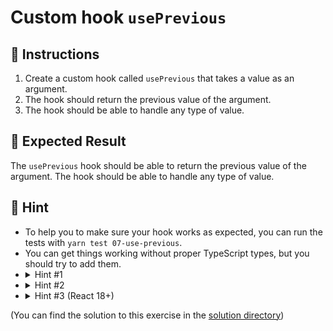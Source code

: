 # Custom hook `usePrevious`

## 📝 Instructions

1. Create a custom hook called `usePrevious` that takes a value as an argument.
2. The hook should return the previous value of the argument.
3. The hook should be able to handle any type of value.

## 🦉 Expected Result

The `usePrevious` hook should be able to return the previous value of the argument. The hook should be able to handle any type of value.

## 🔎 Hint

- To help you to make sure your hook works as expected, you can run the tests with `yarn test 07-use-previous`.
- You can get things working without proper TypeScript types, but you should try to add them.
- <details>
  <summary>Hint #1</summary>
    You can use the `useRef` hook to store the previous value.
  </details>
- <details>
  <summary>Hint #2</summary>
    You can use `useEffect` to run code when the component is updated.
  </details>
- <details>
  <summary>Hint #3 (React 18+)</summary>
    Now that React defaults to concurrent mode, let's make sure our hook follows the rules of concurrent mode. You can read more about it here: https://beta.reactjs.org/apis/react/useState#storing-information-from-previous-renders
  </details>

(You can find the solution to this exercise in the [solution directory](./solution/hook.ts))
